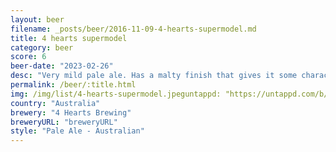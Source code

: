 ```yaml
---
layout: beer
filename: _posts/beer/2016-11-09-4-hearts-supermodel.md
title: 4 hearts supermodel
category: beer
score: 6
beer-date: "2023-02-26"
desc: "Very mild pale ale. Has a malty finish that gives it some character"
permalink: /beer/:title.html
img: /img/list/4-hearts-supermodel.jpeguntappd: "https://untappd.com/b/4-hearts-brewing-super-model/3372103"
country: "Australia"
brewery: "4 Hearts Brewing"
breweryURL: "breweryURL"
style: "Pale Ale - Australian"
---
```

